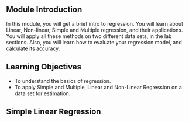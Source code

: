 ## Module Introduction

In this module, you will get a brief intro to regression. You will learn about Linear, Non-linear, Simple and Multiple regression, and their applications. You will apply all these methods on two different data sets, in the lab sections. Also, you will learn how to evaluate your regression model, and calculate its accuracy.

## Learning Objectives

* To understand the basics of regression.
* To apply Simple and Multiple, Linear and Non-Linear Regression on a data set for estimation.

## Simple Linear Regression


